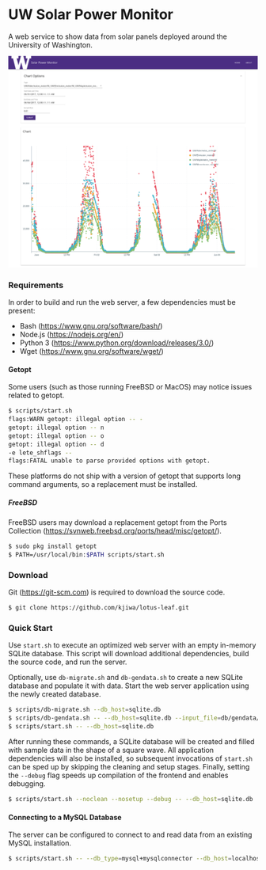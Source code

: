 # UW Solar Power Monitor

A web service to show data from solar panels deployed around the University of Washington.

<p align="center">
  <img src="screenshot.png" width="640">
</p>

### Requirements

In order to build and run the web server, a few dependencies must be present:

* Bash (https://www.gnu.org/software/bash/)
* Node.js (https://nodejs.org/en/)
* Python 3 (https://www.python.org/download/releases/3.0/)
* Wget (https://www.gnu.org/software/wget/)

#### Getopt

Some users (such as those running FreeBSD or MacOS) may notice issues related to getopt.

```bash
$ scripts/start.sh
flags:WARN getopt: illegal option -- -
getopt: illegal option -- n
getopt: illegal option -- o
getopt: illegal option -- d
-e lete_shflags --
flags:FATAL unable to parse provided options with getopt.
```

These platforms do not ship with a version of getopt that supports long command arguments, so a replacement must be installed.

##### FreeBSD

FreeBSD users may download a replacement getopt from the Ports Collection (https://svnweb.freebsd.org/ports/head/misc/getopt/).

```bash
$ sudo pkg install getopt
$ PATH=/usr/local/bin:$PATH scripts/start.sh
```

### Download

Git (https://git-scm.com) is required to download the source code.

```bash
$ git clone https://github.com/kjiwa/lotus-leaf.git
```

### Quick Start

Use ```start.sh``` to execute an optimized web server with an empty in-memory SQLite database. This script will download additional dependencies, build the source code, and run the server.

Optionally, use ```db-migrate.sh``` and ```db-gendata.sh``` to create a new SQLite database and populate it with data. Start the web server application using the newly created database.

```bash
$ scripts/db-migrate.sh --db_host=sqlite.db
$ scripts/db-gendata.sh -- --db_host=sqlite.db --input_file=db/gendata/sample-square.json
$ scripts/start.sh -- --db_host=sqlite.db
```

After running these commands, a SQLite database will be created and filled with sample data in the shape of a square wave. All application dependencies will also be installed, so subsequent invocations of ```start.sh``` can be sped up by skipping the cleaning and setup stages. Finally, setting the ```--debug``` flag speeds up compilation of the frontend and enables debugging.

```bash
$ scripts/start.sh --noclean --nosetup --debug -- --db_host=sqlite.db
```

#### Connecting to a MySQL Database

The server can be configured to connect to and read data from an existing MySQL installation.

```bash
$ scripts/start.sh -- --db_type=mysql+mysqlconnector --db_host=localhost --db_name=uwsolar
```
